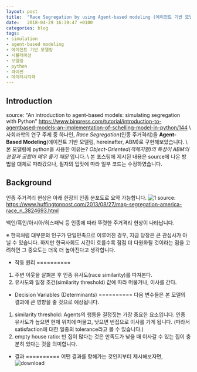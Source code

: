 ```yaml
---
layout: post
title:  "Race Segregation by using Agent-based modeling (에이전트 기반 모델링을 이용한 인종 주거격리 현상)"
date:   2018-04-29 16:39:47 +0100
categories: blog
tags:
- simulation
- agent-based modeling
- 에이전트 기반 모델링
- 시뮬레이션
- 모델링
- python
- 파이썬
- 데이터시각화
---
```


Introduction
--------

source: "An introduction to agent-based models: simulating segregation with Python" https://www.binpress.com/tutorial/introduction-to-agentbased-models-an-implementation-of-schelling-model-in-python/144
\\
사회과학의 연구 주제 중 하나인, *Race Segregation*(인종 주거격리)을 **Agent-Based Modeling**(에이전트 기반 모델링, hereinafter, ABM)로 구현해보았습니다.
\\
본 모델링에 python을 사용한 이유는?
*Object-Oriented(객체지향)의 특성이 ABM의 본질과 궁합이 매우 좋기 때문* 입니다.
\\
본 포스팅에 제시된 내용은 source에 나온 방법을 대체로 따라갔으나, 필자의 입맛에 따라 일부 코드는 수정하였습니다.

Background
---------
인종 주거격리 현상은 아래 한장의 인종 분포도로 요약 가능합니다.
![1](https://i.huffpost.com/gen/1321377/original.jpg)
source: https://www.huffingtonpost.com/2013/08/27/map-segregation-america-race_n_3824693.html

백인/흑인/아시아/히스패닉 등 인종에 따라 뚜렷한 주거격리 현상이 나타납니다.

※ 한국처럼 대부분의 인구가 단일민족으로 이루어진 경우, 지금 당장은 큰 관심사가 아닐 수 있습니다. 하지만 한국사회도 시간이 흐를수록 점점 더 다원화될 것이라는 점을 고려하면 그 중요도는 더욱 더 높아진다고 생각합니다.

- 작동 원리
==========
1) 주변 이웃을 살펴본 후 인종 유사도(race similarity)를 따져본다.
2) 유사도와 일정 조건(similarity threshold) 값에 따라 머물거나, 이사를 간다.

- Decision Variables (Determinants)
==========
다음 변수들은 본 모델의 결과에 큰 영향을 줄 것으로 예상됩니다.
1) similarity threshold: Agents의 행동을 결정짓는 가장 중요한 요소입니다. 인종 유사도가 높으면 현재 위치에 머물고, 낮으면 빈집으로 이사를 가게 됩니다. (따라서 satisfaction에 대한 일종의 tolerance라고 볼 수 있습니다.)
2) empty house ratio: 빈 집이 많다는 것은 만족도가 낮을 때 이사갈 수 있는 집이 충분히 있다는 것을 의미합니다.

- 결과
==========
어떤 결과를 향해가는 것인지부터 제시해보자면,
![download](https://user-images.githubusercontent.com/37578231/39407743-35f3da46-4bcb-11e8-9fc1-241f8d5f506f.png)
